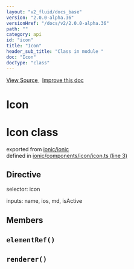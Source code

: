 ```yaml
---
layout: "v2_fluid/docs_base"
version: "2.0.0-alpha.36"
versionHref: "/docs/v2/2.0.0-alpha.36"
path: ""
category: api
id: "icon"
title: "Icon"
header_sub_title: "Class in module "
doc: "Icon"
docType: "class"
---
```



<div class="improve-docs">
  <a href='http://github.com/driftyco/ionic2/tree/master/ionic/components/icon/icon.ts#L2'>
    View Source
  </a>
  &nbsp;
  <a href='http://github.com/driftyco/ionic2/edit/master/ionic/components/icon/icon.ts#L2'>
    Improve this doc
  </a>
</div>




<h1 class="api-title">

  Icon



</h1>







<h1 class="class export">Icon <span class="type">class</span></h1>
<p class="module">exported from <a href='undefined'>ionic/ionic</a><br/>
defined in <a href="https://github.com/driftyco/ionic2/tree/master/ionic/components/icon/icon.ts#L3-L104">ionic/components/icon/icon.ts (line 3)</a>
</p>
<h2>Directive</h2>
  <span>selector: icon</span>

  <span>inputs: name, ios, md, isActive</span>


## Members

<div id="elementRef"></div>
<h2>
  <code>elementRef()</code>

</h2>












<div id="renderer"></div>
<h2>
  <code>renderer()</code>

</h2>












